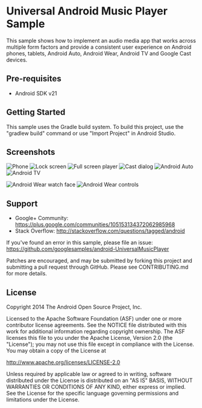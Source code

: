 Universal Android Music Player Sample
=====================================

This sample shows how to implement an audio media app that works
across multiple form factors and provide a consistent user experience
on Android phones, tablets, Android Auto, Android Wear, Android TV and Google Cast devices.


Pre-requisites
--------------

- Android SDK v21

Getting Started
---------------

This sample uses the Gradle build system. To build this project, use the
"gradlew build" command or use "Import Project" in Android Studio.

Screenshots
-----------

![Phone](screenshots/phone.png "On a phone")
![Lock screen](screenshots/phone_lockscreen.png "Lockscreen background and controls")
![Full screen player](screenshots/phone_fullscreen_player.png "A basic full screen activity")
![Cast dialog](screenshots/phone_cast_dialog.png "Casting to Google Cast devices")
![Android Auto](screenshots/android_auto.png "Running on an Android Auto car")
![Android TV](screenshots/android_tv.png "Running on an Android TV")

![Android Wear watch face](screenshots/android_wear_1.png "MediaStyle notifications on an Android Wear watch")
![Android Wear controls](screenshots/android_wear_2.png "Media playback controls on an Android Wear watch")

Support
-------

- Google+ Community: https://plus.google.com/communities/105153134372062985968
- Stack Overflow: http://stackoverflow.com/questions/tagged/android

If you've found an error in this sample, please file an issue:
https://github.com/googlesamples/android-UniversalMusicPlayer

Patches are encouraged, and may be submitted by forking this project and
submitting a pull request through GitHub. Please see CONTRIBUTING.md for more details.

License
-------

Copyright 2014 The Android Open Source Project, Inc.

Licensed to the Apache Software Foundation (ASF) under one or more contributor
license agreements.  See the NOTICE file distributed with this work for
additional information regarding copyright ownership.  The ASF licenses this
file to you under the Apache License, Version 2.0 (the "License"); you may not
use this file except in compliance with the License.  You may obtain a copy of
the License at

  http://www.apache.org/licenses/LICENSE-2.0

Unless required by applicable law or agreed to in writing, software
distributed under the License is distributed on an "AS IS" BASIS, WITHOUT
WARRANTIES OR CONDITIONS OF ANY KIND, either express or implied.  See the
License for the specific language governing permissions and limitations under
the License.
